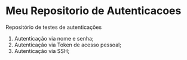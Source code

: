 # Meu Repositorio de Autenticacoes
Repositório de testes de autenticações
1. Autenticação via nome e senha;
2. Autenticação via Token de acesso pessoal;
3. Autenticação via SSH;
